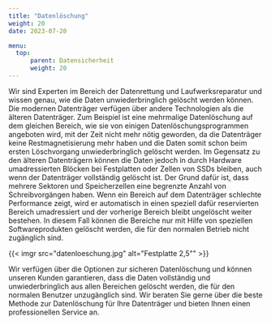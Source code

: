 ```yaml
---
title: "Datenlöschung"
weight: 20
date: 2023-07-20

menu:
  top:
      parent: Datensicherheit
      weight: 20
---
```


Wir sind Experten im Bereich der Datenrettung und Laufwerksreparatur und wissen genau, wie die Daten unwiederbringlich gelöscht werden können. Die modernen Datenträger verfügen über andere Technologien als die älteren Datenträger. Zum Beispiel ist eine mehrmalige Datenlöschung auf dem gleichen Bereich, wie sie von einigen Datenlöschungsprogrammen angeboten wird, mit der Zeit nicht mehr nötig geworden, da die Datenträger keine Restmagnetisierung mehr haben und die Daten somit schon beim ersten Löschvorgang unwiederbringlich gelöscht werden. Im Gegensatz zu den älteren Datenträgern können die Daten jedoch in durch Hardware umadressierten Blöcken bei Festplatten oder Zellen von SSDs bleiben, auch wenn der Datenträger vollständig gelöscht ist. Der Grund dafür ist, dass mehrere Sektoren und Speicherzellen eine begrenzte Anzahl von Schreibvorgängen haben. Wenn ein Bereich auf dem Datenträger schlechte Performance zeigt, wird er automatisch in einen speziell dafür reservierten Bereich umadressiert und der vorherige Bereich bleibt ungelöscht weiter bestehen. In diesem Fall können die Bereiche nur mit Hilfe von speziellen Softwareprodukten gelöscht werden, die für den normalen Betrieb nicht zugänglich sind.

{{< imgr src="datenloeschung.jpg" alt="Festplatte 2,5\"" >}}

Wir verfügen über die Optionen zur sicheren Datenlöschung und können unseren Kunden garantieren, dass die Daten vollständig und unwiederbringlich aus allen Bereichen gelöscht werden, die für den normalen Benutzer unzugänglich sind. Wir beraten Sie gerne über die beste Methode zur Datenlöschung für Ihre Datenträger und bieten Ihnen einen professionellen Service an.
